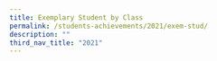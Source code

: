```yaml
---
title: Exemplary Student by Class
permalink: /students-achievements/2021/exem-stud/
description: ""
third_nav_title: "2021"
---
```

